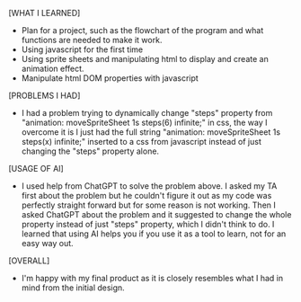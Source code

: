 [WHAT I LEARNED]
- Plan for a project, such as the flowchart of the program and what functions are needed to make it work.
- Using javascript for the first time
- Using sprite sheets and manipulating html to display and create an animation effect.
- Manipulate html DOM properties with javascript

[PROBLEMS I HAD]
- I had a problem trying to dynamically change "steps" property from "animation: moveSpriteSheet 1s steps(6) infinite;" in css, the way I overcome it is I just had the full string "animation: moveSpriteSheet 1s steps(x) infinite;" inserted to a css from javascript instead of just changing the "steps" property alone. 

[USAGE OF AI]
- I used help from ChatGPT to solve the problem above. I asked my TA first about the problem but he couldn't figure it out as my code was perfectly straight forward but for some reason is not working. Then I asked ChatGPT about the problem and it suggested to change the whole property instead of just "steps" property, which I didn't think to do. I learned that using AI helps you if you use it as a tool to learn, not for an easy way out.

[OVERALL]
- I'm happy with my final product as it is closely resembles what I had in mind from the initial design.